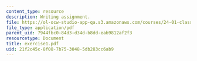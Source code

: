 ```yaml
---
content_type: resource
description: Writing assignment.
file: https://ol-ocw-studio-app-qa.s3.amazonaws.com/courses/24-01-classics-in-western-philosophy-spring-2006/21f2c45c8f087b7530485db283cc6ab9_exercise1.pdf
file_type: application/pdf
parent_uid: 7944fbc0-84d3-d34d-b8dd-eab9812af2f3
resourcetype: Document
title: exercise1.pdf
uid: 21f2c45c-8f08-7b75-3048-5db283cc6ab9
---
```

